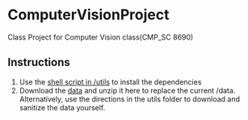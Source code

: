 # ComputerVisionProject
Class Project for Computer Vision class(CMP_SC 8690)

## Instructions
1. Use the [shell script in /utils](https://github.com/Blowoffvalve/ComputerVisionProject/blob/master/utils/Setup.sh) to install the dependencies
2. Download the [data](https://drive.google.com/open?id=13Ql0yPZwpzg7Je0iz9vZiDeUC3S-nW6A) and unzip it here to replace the current /data. Alternatively, use the directions in the utils folder to download and sanitize the data yourself.
